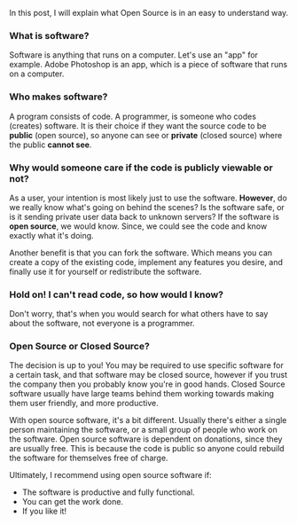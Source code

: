 In this post, I will explain what Open Source is in an easy to understand way.

### What is software?
Software is anything that runs on a computer. Let's use an "app" for example. Adobe Photoshop is an app, which is a piece of software that runs on a computer.

### Who makes software?
A program consists of code. A programmer, is someone who codes (creates) software. It is their choice if they want the source code to be **public** (open source), so anyone can see or **private** (closed source) where the public **cannot see**.

### Why would someone care if the code is publicly viewable or not?
As a user, your intention is most likely just to use the software. **However**, do we really know what's going on behind the scenes? Is the software safe, or is it sending private user data back to unknown servers? If the software is **open source**, we would know. Since, we could see the code and know exactly what it's doing.

Another benefit is that you can fork the software. Which means you can create a copy of the existing code, implement any features you desire, and finally use it for yourself or redistribute the software.

### Hold on! I can't read code, so how would I know?
Don't worry, that's when you would search for what others have to say about the software, not everyone is a programmer.

### Open Source or Closed Source?
The decision is up to you! You may be required to use specific software for a certain task, and that software may be closed source, however if you trust the company then you probably know you're in good hands. Closed Source software usually have large teams behind them working towards making them user friendly, and more productive.

With open source software, it's a bit different. Usually there's either a single person maintaining the software, or a small group of people who work on the software.
Open source software is dependent on donations, since they are usually free. This is because the code is public so anyone could rebuild the software for themselves free of charge.

Ultimately, I recommend using open source software if:

- The software is productive and fully functional.
- You can get the work done.
- If you like it!
